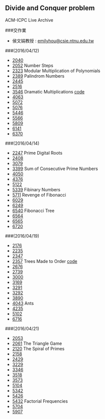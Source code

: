 ## Divide and Conquer problem 
ACM-ICPC Live Archive 

###交作業

 - 侯文娟教授 : emilyhou@csie.ntnu.edu.tw

###(2016/04/12)
- [2040](https://icpcarchive.ecs.baylor.edu/index.php?option=onlinejudge&page=show_problem&problem=41)
- [2052](https://icpcarchive.ecs.baylor.edu/index.php?option=com_onlinejudge&Itemid=8&page=show_problem&problem=53)
  Number Steps
- [2323](https://icpcarchive.ecs.baylor.edu/index.php?option=com_onlinejudge&Itemid=8&page=show_problem&problem=324)
   Modular Multiplication of Polynomials
- [2389](https://icpcarchive.ecs.baylor.edu/index.php?option=onlinejudge&page=show_problem&problem=390)
  Palindrom Numbers
- [2445](https://icpcarchive.ecs.baylor.edu/index.php?option=onlinejudge&Itemid=99999999&category=95&page=show_problem&problem=446)
- [2516](https://icpcarchive.ecs.baylor.edu/index.php?option=com_onlinejudge&Itemid=8&page=show_problem&problem=517)
- [3546](https://icpcarchive.ecs.baylor.edu/index.php?option=com_onlinejudge&Itemid=8&page=show_problem&problem=1547)
  Dramatic Multiplications
  [code](https://github.com/cthbst/ACM/blob/master/LA/3546.cpp)
- [4063](https://icpcarchive.ecs.baylor.edu/index.php?option=com_onlinejudge&Itemid=8&page=show_problem&problem=2064)
- [5072](https://icpcarchive.ecs.baylor.edu/index.php?option=com_onlinejudge&Itemid=8&page=show_problem&problem=3073)
- [5076](https://icpcarchive.ecs.baylor.edu/index.php?option=com_onlinejudge&Itemid=8&page=show_problem&problem=3077)
- [5446](https://icpcarchive.ecs.baylor.edu/index.php?option=com_onlinejudge&Itemid=8&page=show_problem&problem=3447)
- [5566](https://icpcarchive.ecs.baylor.edu/index.php?option=com_onlinejudge&Itemid=8&page=show_problem&problem=3567)
- [5809](https://icpcarchive.ecs.baylor.edu/index.php?option=com_onlinejudge&Itemid=8&page=show_problem&problem=3820)
- [6141](https://icpcarchive.ecs.baylor.edu/index.php?option=com_onlinejudge&Itemid=8&page=show_problem&problem=4152)
- [6370](https://icpcarchive.ecs.baylor.edu/index.php?option=com_onlinejudge&Itemid=8&page=show_problem&problem=4381)

###(2016/04/14)
- [2247](https://icpcarchive.ecs.baylor.edu/index.php?option=onlinejudge&page=show_problem&problem=248)
  Prime Digital Roots
- [2408](https://icpcarchive.ecs.baylor.edu/index.php?option=com_onlinejudge&Itemid=8&page=show_problem&problem=409)
- [3079](https://icpcarchive.ecs.baylor.edu/index.php?option=com_onlinejudge&Itemid=8&page=show_problem&problem=1080)
- [3399](https://icpcarchive.ecs.baylor.edu/index.php?option=com_onlinejudge&Itemid=8&page=show_problem&problem=1400)
  Sum of Consecutive Prime Numbers
- [4050](https://icpcarchive.ecs.baylor.edu/index.php?option=onlinejudge&page=show_problem&problem=2051)
- [4376](https://icpcarchive.ecs.baylor.edu/index.php?option=onlinejudge&page=show_problem&problem=2377)
- [5122](https://icpcarchive.ecs.baylor.edu/index.php?option=com_onlinejudge&Itemid=8&page=show_problem&problem=3123)
- [5339](https://icpcarchive.ecs.baylor.edu/index.php?option=com_onlinejudge&Itemid=8&page=show_problem&problem=3340)
  Fibinary Numbers
- [5711](https://icpcarchive.ecs.baylor.edu/index.php?option=com_onlinejudge&Itemid=8&page=show_problem&problem=3712)
  Revenge of Fibonacci
- [6029](https://icpcarchive.ecs.baylor.edu/index.php?option=com_onlinejudge&Itemid=8&page=show_problem&problem=4040)
- [6249](https://icpcarchive.ecs.baylor.edu/index.php?option=com_onlinejudge&Itemid=8&category=586&page=show_problem&problem=4260)
- [6540](https://icpcarchive.ecs.baylor.edu/index.php?option=com_onlinejudge&Itemid=8&page=show_problem&problem=4551)
  Fibonacci Tree
- [6564](https://icpcarchive.ecs.baylor.edu/index.php?option=com_onlinejudge&Itemid=8&page=show_problem&problem=4575)
- [6565](https://icpcarchive.ecs.baylor.edu/index.php?option=com_onlinejudge&Itemid=8&category=628&page=show_problem&problem=4576)
- [6720](https://icpcarchive.ecs.baylor.edu/index.php?option=com_onlinejudge&Itemid=8&category=630&page=show_problem&problem=4732)

###(2016/04/19)
- [2176](https://icpcarchive.ecs.baylor.edu/index.php?option=com_onlinejudge&Itemid=8&page=show_problem&problem=177)
- [2235](https://icpcarchive.ecs.baylor.edu/index.php?option=onlinejudge&page=show_problem&problem=236)
- [2347](https://icpcarchive.ecs.baylor.edu/index.php?option=com_onlinejudge&Itemid=8&page=show_problem&problem=348)
- [2357](https://icpcarchive.ecs.baylor.edu/index.php?option=com_onlinejudge&Itemid=8&page=show_problem&problem=358)
  Trees Made to Order [code](https://github.com/cthbst/ACM/blob/master/LA/2357.cpp)
- [2676](https://icpcarchive.ecs.baylor.edu/index.php?option=com_onlinejudge&Itemid=8&page=show_problem&problem=677)
- [2739](https://icpcarchive.ecs.baylor.edu/index.php?option=com_onlinejudge&Itemid=8&page=show_problem&problem=740)
- [3000](https://icpcarchive.ecs.baylor.edu/index.php?option=com_onlinejudge&Itemid=8&page=show_problem&problem=740)
- [3169](https://icpcarchive.ecs.baylor.edu/index.php?option=com_onlinejudge&Itemid=8&page=show_problem&problem=1170)
- [3291](https://icpcarchive.ecs.baylor.edu/index.php?option=com_onlinejudge&Itemid=8&page=show_problem&problem=1292)
- [3292](https://icpcarchive.ecs.baylor.edu/index.php?option=onlinejudge&page=show_problem&problem=1293)
- [3890](https://icpcarchive.ecs.baylor.edu/index.php?option=com_onlinejudge&Itemid=8&page=show_problem&problem=1891)
- [4043](https://icpcarchive.ecs.baylor.edu/index.php?option=com_onlinejudge&Itemid=8&page=show_problem&problem=2044)
  Ants
- [4235](https://icpcarchive.ecs.baylor.edu/index.php?option=com_onlinejudge&Itemid=8&page=show_problem&problem=2236)
- [5102](https://icpcarchive.ecs.baylor.edu/index.php?option=com_onlinejudge&Itemid=8&page=show_problem&problem=3103)
- [6716](https://icpcarchive.ecs.baylor.edu/index.php?option=com_onlinejudge&Itemid=8&category=630&page=show_problem&problem=4728)

###(2016/04/21)
- [2053](https://icpcarchive.ecs.baylor.edu/index.php?option=com_onlinejudge&Itemid=8&page=show_problem&problem=54)
- [2061](https://icpcarchive.ecs.baylor.edu/index.php?option=com_onlinejudge&Itemid=8&page=show_problem&problem=62)
  The Triangle Game
- [2120](https://icpcarchive.ecs.baylor.edu/index.php?option=onlinejudge&page=show_problem&problem=121)
  The Spiral of Primes
- [2158](https://icpcarchive.ecs.baylor.edu/index.php?option=com_onlinejudge&Itemid=8&page=show_problem&problem=159)
- [2429](https://icpcarchive.ecs.baylor.edu/index.php?option=com_onlinejudge&Itemid=8&page=show_problem&problem=430)
- [3229](https://icpcarchive.ecs.baylor.edu/index.php?option=com_onlinejudge&Itemid=8&page=show_problem&problem=1230)
- [3346](https://icpcarchive.ecs.baylor.edu/index.php?option=com_onlinejudge&Itemid=8&page=show_problem&problem=1347)
- [3518](https://icpcarchive.ecs.baylor.edu/index.php?option=com_onlinejudge&Itemid=8&page=show_problem&problem=1519)
- [3573](https://icpcarchive.ecs.baylor.edu/index.php?option=com_onlinejudge&Itemid=8&page=show_problem&problem=1574)
- [5104](https://icpcarchive.ecs.baylor.edu/index.php?option=com_onlinejudge&Itemid=8&page=show_problem&problem=3105)
- [5342](https://icpcarchive.ecs.baylor.edu/index.php?option=com_onlinejudge&Itemid=8&page=show_problem&problem=3343)
- [5426](https://icpcarchive.ecs.baylor.edu/index.php?option=com_onlinejudge&Itemid=8&page=show_problem&problem=3427)
- [5432](https://icpcarchive.ecs.baylor.edu/index.php?option=com_onlinejudge&Itemid=8&page=show_problem&problem=3433)
  Factorial Frequencies
- [5704](https://icpcarchive.ecs.baylor.edu/index.php?option=com_onlinejudge&Itemid=8&page=show_problem&problem=3705)
- [5907](https://icpcarchive.ecs.baylor.edu/index.php?option=com_onlinejudge&Itemid=8&category=544&page=show_problem&problem=3918)
